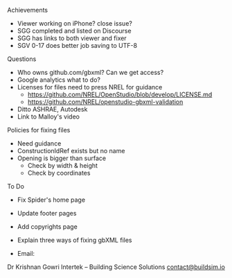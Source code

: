 
Achievements

* Viewer working on iPhone? close issue?
* SGG completed and listed on Discourse
* SGG has links to both viewer and fixer
* SGV 0-17 does better job saving to UTF-8


Questions

* Who owns github.com/gbxml? Can we get access?
* Google analytics what to do?
* Licenses for files need to press NREL for guidance
    * https://github.com/NREL/OpenStudio/blob/develop/LICENSE.md
    * https://github.com/NREL/openstudio-gbxml-validation
* Ditto ASHRAE, Autodesk
* Link to Malloy's video

Policies for fixing files

* Need guidance
* ConstructionIdRef exists but no name
* Opening is bigger than surface
    * Check by width & height
    * Check by coordinates

 To Do

 * Fix Spider's home page
 * Update footer pages
 * Add copyrights page

 * Explain three ways of fixing gbXML files
 * Email:

Dr Krishnan Gowri
Intertek – Building Science Solutions
contact@buildsim.io
